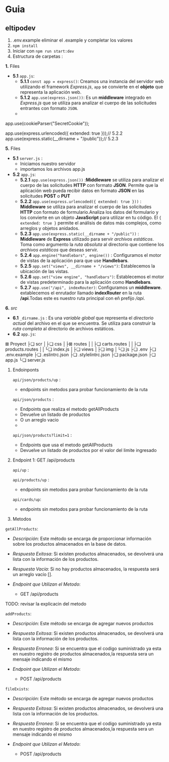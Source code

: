 # Guia
## eltipodev
1. .env.example eliminar el .example y completar los valores
2. ``npm install``
3. Iniciar con ``npm run start:dev``
4. Estructura de carpetas :

**1.** Files
   - **5.1** `app.js`:
     - **5.1.1** ```const app = express()```: Creamos una instancia del servidor web utilizando el framework *Express.js*, ```app``` se convierte en el **objeto** que representa la aplicación web.
     - **5.1.2** ```app.use(express.json())```: Es un **middleware** integrado en *Express.js* que se utiliza para analizar el cuerpo de las solicitudes entrantes con formato ```JSON```.
     -



app.use(cookieParser("SecretCookie"));

app.use(express.urlencoded({ extended: true }));// 5.2.2
app.use(express.static(__dirname + "/public"));// 5.2.3

**5.** Files
   - **5.1** `server.js` :
        - Iniciamos nuestro servidor
        - importamos los archivos app.js
   - **5.2** `app.js`:
  		- **5.2.1** `app.use(express.json())` :**Middleware** se utiliza para analizar el cuerpo de las solicitudes **HTTP** con formato **JSON**. Permite que la aplicación web pueda recibir datos en formato **JSON** en las solicitudes **POST** o **PUT**
  		- **5.2.2** `app.use(express.urlencoded({ extended: true }))` : **Middleware** se utiliza para analizar el cuerpo de las solicitudes **HTTP** con formato de formulario.Analiza los datos del formulario y los convierte en un objeto **JavaScript** para utilizar en tu código. El ``{ extended: true }`` permite el análisis de datos más complejos, como arreglos y objetos anidados.
  		- **5.2.3** `app.use(express.static(__dirname + "/public"))` : **Middleware** de **Express** utilizado para servir *archivos estáticos*. Toma como argumento la *ruta absoluta* al directorio que contiene los *archivos estáticos*  que deseas servir.
  		- **5.2.4** `app.engine("handlebars", engine())` : Configuramos el motor de vistas de la aplicación para que use **Handlebars**.
  		- **5.2.5** ``app.set("views", __dirname + "/views")``: Establecemos la ubicación de las vistas.
  		- **5.2.6** ``app.set("view engine", "handlebars")``: Establecemos el motor de vistas predeterminado para la aplicación como **Handlebars**.
  		- **5.2.7** ``app.use("/api", indexRouter)``: Configuramos un **middleware**. extablecemos el enrutador llamado **indexRouter** en la ruta **/api**.Todas este es nuestro ruta principal con eñ prefijo */api*.

**6.** *src*
   - **6.1** `_dirname.js` : Es una *variable global* que representa el *directorio actual* del archivo en el que se encuentra. Se utiliza para construir la *ruta completa* al directorio de archivos estáticos.
   - **6.2** `app.js`:




⊠ Proyect
├❏ scr
│├❏ css
│├⊠ routes
││├❏ carts.routes
││├❏ products.routes
││└❏ index.js
│├❏ views
│├❏ img
│└❏ js
├❏ .env
├❏ .env.example
├❏ .eslintrc.json
├❏ .stylelintrc.json
├❏ package.json
├❏ app.js
└❏ server.js

1. Endoinponts

	`api/json/products/up` :
     - endpoints sin metodos para probar funcionamiento de la ruta

	`api/json/products` :
     - Endpoints que realiza el metodo getAllProducts
     - Devuelve un listado de productos
     - O un arreglo vacio
     -
	`api/json/products?limit=1` :
     - Endpoints que usa el metodo getAllProducts
     - Devuelve un listado de productos por el valor del limite ingresado

2. Endpoint 1: GET /api/products

	``api/up`` :

	`api/products/up` :
   	- endpoints sin metodos para probar funcionamiento de la ruta

	`api/cards/up`:
   	- endpoints sin metodos para probar funcionamiento de la ruta

3. Metodos

``getAllProducts``:

   - *Descripción*: Este método se encarga de proporcionar información sobre los productos almacenados en la base de datos.

  - *Respuesta Exitosa*: Si existen productos almacenados, se devolverá una lista con la información de los productos.

  - *Respuesta Vacía*: Si no hay productos almacenados, la respuesta será un arreglo vacío [].

  - *Endpoint que Utilizan el Metodo*:
	 - GET /api/products


TODO: revisar la explicacin del metodo

``addProducts``:

   - *Descripción*: Este método se encarga de agregar nuevos productos

  - *Respuesta Exitosa*: Si existen productos almacenados, se devolverá una lista con la información de los productos.

  - *Respuesta Erronea*: Si se encuentra que el codigo suministrado ya esta en nuestro registro de productos almacenados,la respuesta sera un mensaje indicando el mismo

  - *Endpoint que Utilizan el Metodo*:
	 - POST /api/products

``fileExists``:

   - *Descripción*: Este método se encarga de agregar nuevos productos

  - *Respuesta Exitosa*: Si existen productos almacenados, se devolverá una lista con la información de los productos.

  - *Respuesta Erronea*: Si se encuentra que el codigo suministrado ya esta en nuestro registro de productos almacenados,la respuesta sera un mensaje indicando el mismo

  - *Endpoint que Utilizan el Metodo*:
	 - POST /api/products








